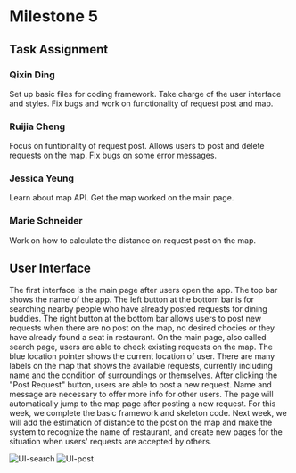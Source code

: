 # Milestone 5

## Task Assignment
### Qixin Ding
Set up basic files for coding framework. Take charge of the user interface and styles. Fix bugs and work on functionality of request post and map. 

### Ruijia Cheng
Focus on funtionality of request post. Allows users to post and delete requests on the map. Fix bugs on some error messages. 

### Jessica Yeung
Learn about map API. Get the map worked on the main page. 

### Marie Schneider
Work on how to calculate the distance on request post on the map. 

## User Interface
The first interface is the main page after users open the app. The top bar shows the name of the app. The left button at the bottom bar is for searching nearby people who have already posted requests for dining buddies. The right button at the bottom bar allows users to post new requests when there are no post on the map, no desired chocies or they have already found a seat in restaurant. On the main page, also called search page, users are able to check existing requests on the map. The blue location pointer shows the current location of user. There are many labels on the map that shows the available requests, currently including name and the condition of surroundings or themselves. After clicking the "Post Request" button, users are able to post a new request. Name and message are necessary to offer more info for other users. The page will automatically jump to the map page after posting a new request. For this week, we complete the basic framework and skeleton code. Next week, we will add the estimation of distance to the post on the map and make the system to recognize the name of restaurant, and create new pages for the situation when users' requests are accepted by others.

![UI-search](https://github.com/dingqixin/chicas/blob/master/img/Screen%20Shot%202017-04-26%20at%2012.43.21%20PM.png)
![UI-post](https://github.com/dingqixin/chicas/blob/master/img/Screen%20Shot%202017-04-26%20at%2012.43.33%20PM.png)
